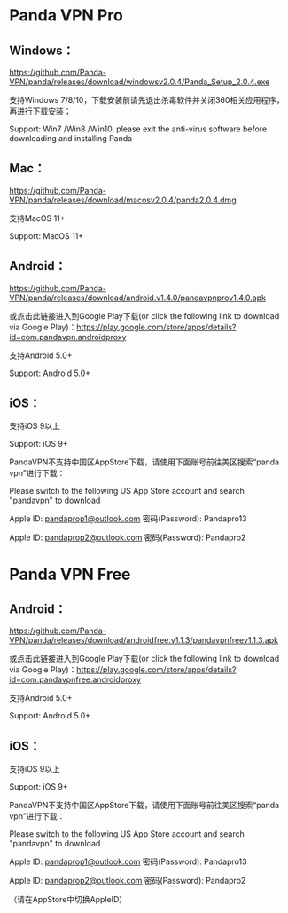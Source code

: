 # Panda VPN Pro

## Windows：

https://github.com/Panda-VPN/panda/releases/download/windowsv2.0.4/Panda_Setup_2.0.4.exe
 
支持Windows 7/8/10，下载安装前请先退出杀毒软件并关闭360相关应用程序，再进行下载安装；

Support: Win7 /Win8 /Win10, please exit the anti-virus software before downloading and installing Panda

## Mac：

https://github.com/Panda-VPN/panda/releases/download/macosv2.0.4/panda2.0.4.dmg

支持MacOS 11+

Support: MacOS 11+

## Android：

https://github.com/Panda-VPN/panda/releases/download/android.v1.4.0/pandavpnprov1.4.0.apk

或点击此链接进入到Google Play下载(or click the following link to download via Google Play)：https://play.google.com/store/apps/details?id=com.pandavpn.androidproxy

支持Android 5.0+

Support: Android 5.0+

## iOS：

支持iOS 9以上

Support: iOS 9+

PandaVPN不支持中国区AppStore下载，请使用下面账号前往美区搜索“panda vpn”进行下载：

Please switch to the following US App Store account and search "pandavpn" to download

Apple ID: pandaprop1@outlook.com 密码(Password): Pandapro13

Apple ID: pandaprop2@outlook.com 密码(Password): Pandapro2

# Panda VPN Free

## Android：

https://github.com/Panda-VPN/panda/releases/download/androidfree.v1.1.3/pandavpnfreev1.1.3.apk

或点击此链接进入到Google Play下载(or click the following link to download via Google Play)：https://play.google.com/store/apps/details?id=com.pandavpnfree.androidproxy

支持Android 5.0+

Support: Android 5.0+

## iOS：

支持iOS 9以上

Support: iOS 9+

PandaVPN不支持中国区AppStore下载，请使用下面账号前往美区搜索“panda vpn”进行下载：

Please switch to the following US App Store account and search "pandavpn" to download

Apple ID: pandaprop1@outlook.com 密码(Password): Pandapro13

Apple ID: pandaprop2@outlook.com 密码(Password): Pandapro2

（请在AppStore中切换AppleID）
